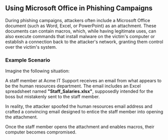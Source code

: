 ## Using Microsoft Office in Phishing Campaigns

During phishing campaigns, attackers often include a Microsoft Office document (such as Word, Excel, or PowerPoint) as an attachment. These documents can contain macros, which, while having legitimate uses, can also execute commands that install malware on the victim's computer or establish a connection back to the attacker's network, granting them control over the victim's system.

### Example Scenario

Imagine the following situation:

A staff member at Acme IT Support receives an email from what appears to be the human resources department. The email includes an Excel spreadsheet named **"Staff_Salaries.xlsx"**, supposedly intended for the boss but mistakenly sent to the staff member.

In reality, the attacker spoofed the human resources email address and crafted a convincing email designed to entice the staff member into opening the attachment.

Once the staff member opens the attachment and enables macros, their computer becomes compromised.
